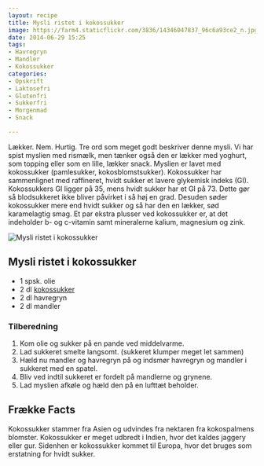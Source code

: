 ```yaml
---
layout: recipe
title: Mysli ristet i kokossukker
image: https://farm4.staticflickr.com/3836/14346047837_96c6a93ce2_n.jpg
date: 2014-06-29 15:25
tags:
- Havregryn
- Mandler
- Kokossukker
categories:
- Opskrift
- Laktosefri
- Glutenfri
- Sukkerfri
- Morgenmad
- Snack

---
```


Lækker. Nem. Hurtig. Tre ord som meget godt beskriver denne mysli. Vi har spist myslien med rismælk, men tænker også den er lækker med yoghurt, som topping eller som en lille, lækker snack. Myslien er lavet med kokossukker (pamlesukker, kokosblomstsukker). Kokossukker har sammenlignet med raffineret, hvidt sukker et lavere glykemisk indeks (GI). Kokossukkers GI ligger på 35, mens hvidt sukker har et GI på 73. Dette gør så blodsukkeret ikke bliver påvirket i så høj en grad. Desuden søder kokossukker mere end hvidt sukker og så har den en lækker, sød karamelagtig smag. Et par ekstra plusser ved kokossukker er, at det indeholder b- og c-vitamin samt mineralerne kalium, magnesium og zink. 

![Mysli ristet i kokossukker](https://farm4.staticflickr.com/3836/14346047837_96c6a93ce2_z.jpg)


## Mysli ristet i kokossukker 
- 1 spsk. olie
- 2 dl [kokossukker](http://www.urtekram.dk/produkter/foedevarer/bagning/kokossukker-oeko-280-g)
- 2 dl havregryn
- 2 dl mandler


### Tilberedning
1. Kom olie og sukker på en pande ved middelvarme. 
2. Lad sukkeret smelte langsomt. (sukkeret klumper meget let sammen) 
3. Hæld nu mandler og havregryn på og indsmør havregryn og mandler i sukkeret med en spatel.
4.  Bliv ved indtil sukkeret er fordelt på mandlerne og grynene.
5. Lad myslien afkøle og hæld den på en lufttæt beholder.








## Frække Facts
Kokossukker stammer fra Asien og udvindes fra nektaren fra kokospalmens blomster. Kokossukker er meget udbredt i Indien, hvor det kaldes jaggery eller gur. Sidenhen er kokossukker kommet til Europa, hvor det bruges som erstatning for hvidt sukker. 